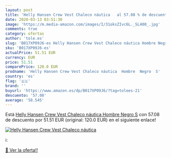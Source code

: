 ```yaml
---
layout: post
title: 'Helly Hansen Crew Vest Chaleco náutica   al 57.08 % de descuento'
date: 2020-03-13 03:51:30
image: 'https://m.media-amazon.com/images/I/31oksZIvc6L._SL400_.jpg'
comments: true
category: ofertas
author: 'tole.es'
slug: 'B017XP09J6-es Helly Hansen Crew Vest Chaleco náutica Hombre Negro S'
sku: 'B017XP09J6-es'
actualPrice: 51.51 EUR
currency: EUR
price: 51.51
comparePrice: 120.0 EUR
prodname: 'Helly Hansen Crew Vest Chaleco náutica  Hombre  Negro  S'
country: 'es'
flag: '🇪🇸'
brand: ''
buyurl: 'https://www.amazon.es/dp/B017XP09J6/?tag=tolees-21'
descuento: '57.08'
average: '58.545'
---
```


Está [Helly Hansen Crew Vest Chaleco náutica  Hombre  Negro  S](https://www.amazon.es/dp/B017XP09J6/?tag=tolees-21) con 57.08 de descuento por 51.51 EUR (original: 120.0 EUR) en el siguiente enlace!

[![Helly Hansen Crew Vest Chaleco náutica  ](https://m.media-amazon.com/images/I/31oksZIvc6L._SL400_.jpg)](https://www.amazon.es/dp/B017XP09J6/?tag=tolees-21)

ℹ️:


[🛒 Ver la oferta!!](https://www.amazon.es/dp/B017XP09J6/?tag=tolees-21)
